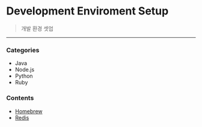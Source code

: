 # Development Enviroment Setup
> 개발 환경 셋업

---
### Categories
* Java
* Node.js
* Python
* Ruby

### Contents
- [Homebrew](contents/Homebrew/Homebrew.md)
- [Redis](contents/Redis/Redis.md)